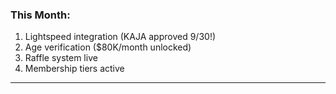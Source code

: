 ### **This Month:**

1. Lightspeed integration (KAJA approved 9/30!)
2. Age verification ($80K/month unlocked)
3. Raffle system live
4. Membership tiers active

---
